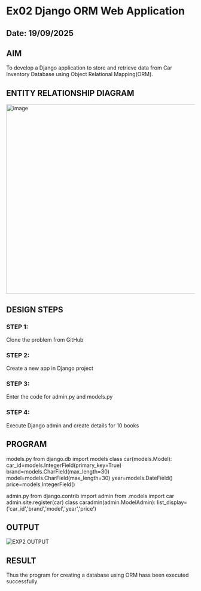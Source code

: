 # Ex02 Django ORM Web Application
## Date: 19/09/2025

## AIM
To develop a Django application to store and retrieve data from Car Inventory Database using Object Relational Mapping(ORM).

## ENTITY RELATIONSHIP DIAGRAM

<img width="940" height="506" alt="image" src="https://github.com/user-attachments/assets/f3f94aa0-fb3e-48ba-ab66-a101308fb2af" />


## DESIGN STEPS

### STEP 1:
Clone the problem from GitHub

### STEP 2:
Create a new app in Django project

### STEP 3:
Enter the code for admin.py and models.py

### STEP 4:
Execute Django admin and create details for 10 books

## PROGRAM
models.py
from django.db import models
class car(models.Model):
    car_id=models.IntegerField(primary_key=True)
    brand=models.CharField(max_length=30)
    model=models.CharField(max_length=30)
    year=models.DateField()
    price=models.IntegerField()

admin.py
from django.contrib import admin
from .models import car
admin.site.register(car)
class caradmin(admin.ModelAdmin):
    list_display=('car_id','brand','model','year','price')


## OUTPUT

![EXP2 OUTPUT](https://github.com/user-attachments/assets/ff34e493-d24f-4612-85bd-5ec1973b16c5)


## RESULT
Thus the program for creating a database using ORM hass been executed successfully
